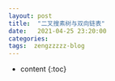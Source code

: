 ```yaml
---
layout: post
title:  "二叉搜素树与双向链表"
date:   2021-04-25 23:20:00
categories: 
tags:  zengzzzzz-blog
---
```


* content
{:toc}

  
&nbsp;  
  
&nbsp;  
  
&nbsp;  
&nbsp;  
&nbsp;  
&nbsp;  
&nbsp;  
&nbsp;  
&nbsp;
